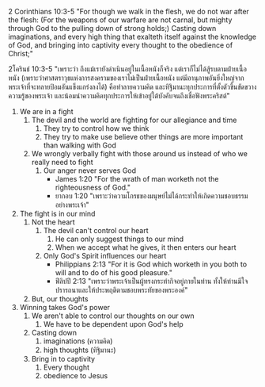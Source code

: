 2 Corinthians 10:3-5 "For though we walk in the flesh, we do not war after the flesh: (For the weapons of our warfare are not carnal, but mighty through God to the pulling down of strong holds;) Casting down imaginations, and every high thing that exalteth itself against the knowledge of God, and bringing into captivity every thought to the obedience of Christ;"

2โครินธ์ 10:3-5 "เพราะว่า ถึงแม้เรายังดำเนินอยู่ในเนื้อหนังก็จริง แต่เราก็ไม่ได้สู้รบตามฝ่ายเนื้อหนัง (เพราะว่าศาสตราวุธแห่งการสงครามของเราไม่เป็นฝ่ายเนื้อหนัง แต่มีอานุภาพอันยิ่งใหญ่จากพระเจ้าที่จะทลายป้อมอันแข็งแกร่งลงได้) คือทำลายความคิด และทิฐิมานะทุกประการที่ตั้งตัวขึ้นขัดขวางความรู้ของพระเจ้า และน้อมนำความคิดทุกประการให้เข้าอยู่ใต้บังคับจนถึงเชื่อฟังพระคริสต์"

1. We are in a fight
   1. The devil and the world are fighting for our allegiance and time
      1. They try to control how we think
      2. They try to make use believe other things are more important than walking with God
   2. We wrongly verbally fight with those around us instead of who we really need to fight
      1. Our anger never serves God
         - James 1:20 "For the wrath of man worketh not the righteousness of God."
         - ยากอบ 1:20 "เพราะว่าความโกรธของมนุษย์ไม่ได้กระทำให้เกิดความชอบธรรมอย่างพระเจ้า"
2. The fight is in our mind
   1. Not the heart
      1. The devil can't control our heart
          1. He can only suggest things to our mind
          2. When we accept what he gives, it then enters our heart
      2. Only God's Spirit influences our heart
          - Philippians 2:13 "For it is God which worketh in you both to will and to do of his good pleasure."
          - ฟีลิปปี 2:13 "เพราะว่าพระเจ้าเป็นผู้ทรงกระทำกิจอยู่ภายในท่าน ทั้งให้ท่านมีใจปรารถนาและให้ประพฤติตามชอบพระทัยของพระองค์"
   2. But, our thoughts
3. Winning takes God's power
   1. We aren't able to control our thoughts on our own
      1. We have to be dependent upon God's help
   2. Casting down 
      1. imaginations (ความคิด)
      2. high thoughts (ทิฐิมานะ)
   3. Bring in to captivity
      1. Every thought
      2. obedience to Jesus